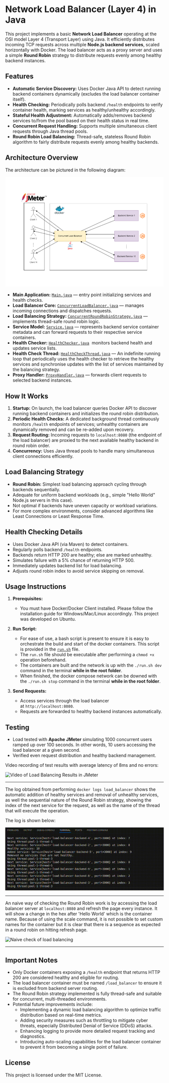 # Network Load Balancer (Layer 4) in Java

This project implements a basic **Network Load Balancer** operating at the OSI model Layer 4 (Transport Layer) using Java. It efficiently distributes incoming TCP requests across multiple **Node.js backend services**, scaled horizontally with Docker. The load balancer acts as a proxy server and uses a simple **Round Robin** strategy to distribute requests evenly among healthy backend instances.

## Features

- **Automatic Service Discovery:** Uses Docker Java API to detect running backend containers dynamically (excludes the load balancer container itself).
- **Health Checking:** Periodically polls backend `/health` endpoints to verify container health, marking services as healthy/unhealthy accordingly.
- **Stateful Health Adjustment:** Automatically adds/removes backend services to/from the pool based on their health status in real time.
- **Concurrent Request Handling:** Supports multiple simultaneous client requests through Java thread pools.
- **Round Robin Load Balancing:** Thread-safe, stateless Round Robin algorithm to fairly distribute requests evenly among healthy backends.

## Architecture Overview

The architecture can be pictured in the following diagram:

![Architecture diagram of load balancer](/resources/load-balancer-architecture.png)

- **Main Application:** [`Main.java`](balancer/src/main/java/com/baitan/Main.java) — entry point initializing services and health checks.
- **Load Balancer Core:** [`ConcurrentLoadBalancer.java`](balancer/src/main/java/com/baitan/balancer/ConcurrentLoadBalancer.java) — manages incoming connections and dispatches requests.
- **Load Balancing Strategy:** [`ConcurrentRoundRobinStrategy.java`](balancer/src/main/java/com/baitan/balancer/strategy/ConcurrentRoundRobinStrategy.java) — implements thread-safe round robin logic.
- **Service Model:** [`Service.java`](balancer/src/main/java/com/baitan/balancer/Service.java) — represents backend service container metadata and can forward requests to their respective service containers.
- **Health Checker:** [`HealthChecker.java`](balancer/src/main/java/com/baitan/balancer/health/HealthChecker.java)  monitors backend health and updates service lists.
- **Health Check Thread:** [`HealthCheckThread.java`](balancer/src/main/java/com/baitan/balancer/health/HealthCheckThread.java) — An indefinite running loop that periodically uses the health checker to retrieve the healthy services and synchronise updates with the list of services maintained by the balancing strategy.
- **Proxy Handler:** [`ProxyHandler.java`](balancer/src/main/java/com/baitan/balancer/handlers/) — forwards client requests to selected backend instances.

## How It Works

1. **Startup:** On launch, the load balancer queries Docker API to discover running backend containers and initializes the round robin distribution.
2. **Periodic Health Checks:** A dedicated background thread continuously monitors `/health` endpoints of services; unhealthy containers are dynamically removed and can be re-added upon recovery.
3. **Request Routing:** Incoming requests to `localhost:8080` (the endpoint of the load balancer) are proxied to the next available healthy backend in round robin order.
4. **Concurrency:** Uses Java thread pools to handle many simultaneous client connections efficiently.

## Load Balancing Strategy

- **Round Robin:** Simplest load balancing approach cycling through backends sequentially.
- Adequate for uniform backend workloads (e.g., simple "Hello World" Node.js servers in this case).
- Not optimal if backends have uneven capacity or workload variations.
- For more complex environments, consider advanced algorithms like Least Connections or Least Response Time.

## Health Checking Details

- Uses Docker Java API (via Maven) to detect containers.
- Regularly polls backend `/health` endpoints.
- Backends return HTTP 200 are healthy; else are marked unhealthy.
- Simulates failure with a 5% chance of returning HTTP 500.
- Immediately updates backend list for load balancing.
- Adjusts round robin index to avoid service skipping on removal.

## Usage Instructions

1. **Prerequisites:**

   - You must have Docker/Docker Client installed. Please follow the installation guide for Windows/Mac/Linux accordingly. This project was developed on Ubuntu.

2. **Run Script:**
   - For ease of use, a bash script is present to ensure it is easy to orchestrate the build and start of the docker containers. This script is provided in the [`run.sh`](/run.sh) file.
   - The `run.sh` file should be executable after performing a `chmod +x` operation beforehand.
   - The containers are built and the network is up with the `./run.sh dev` command in the terminal **while in the root folder**.
   - When finished, the docker compose network can be downed with the `./run.sh stop` command in the terminal **while in the root folder**.
3. **Send Requests:**

   - Access services through the load balancer at `http://localhost:8080`.
   - Requests are forwarded to healthy backend instances automatically.

## Testing

- Load tested with **Apache JMeter** simulating 1000 concurrent users ramped up over 100 seconds. In other words, 10 users accessing the load balancer at a given second.
- Verified even request distribution and healthy backend management.

Video recording of test results with average latency of 8ms and no errors:

![Video of Load Balancing Results in JMeter](/resources/load-balancer-jmeter-test-results.gif)

---

The log obtained from performing `docker logs load_balancer` shows the automatic addition of healthy services and removal of unhealthy services, as well the sequential nature of the Round Robin strategy, showing the index of the next service for the request, as well as the name of the thread that will execute the operation.

The log is shown below:

![Log of the load balancer](resources/load-balancer-log.gif)

---

An naive way of checking the Round Robin work is by accessing the load balancer server at `localhost:8080` and refresh the page every instance. It will show a change in the hex after 'Hello World' which is the container name. Because of using the scale command, it is not possible to set custom names for the container but it is clear that there is a sequence as expected in a round robin on hitting refresh page.

![Naive check of load balancing](resources/load-balancer-naive-check.gif)

---

## Important Notes

- Only Docker containers exposing a `/health` endpoint that returns HTTP 200 are considered healthy and eligible for routing.
- The load balancer container must be named `/load_balancer` to ensure it is excluded from backend server routing.
- The Round Robin strategy implemented is fully thread-safe and suitable for concurrent, multi-threaded environments.
- Potential future improvements include:
  - Implementing a dynamic load balancing algorithm to optimize traffic distribution based on real-time metrics.
  - Adding security measures such as throttling to mitigate cyber threats, especially Distributed Denial of Service (DDoS) attacks.
  - Enhancing logging to provide more detailed request tracking and diagnostics.
  - Introducing auto-scaling capabilities for the load balancer container to prevent it from becoming a single point of failure.

## License

This project is licensed under the MIT License.
